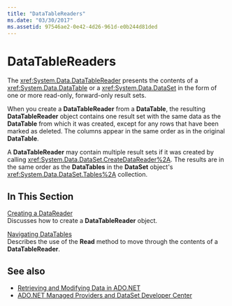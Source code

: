 ```yaml
---
title: "DataTableReaders"
ms.date: "03/30/2017"
ms.assetid: 97546ae2-0e42-4d26-961d-e0b244d81ded
---
```

# DataTableReaders
The <xref:System.Data.DataTableReader> presents the contents of a <xref:System.Data.DataTable> or a <xref:System.Data.DataSet> in the form of one or more read-only, forward-only result sets.  
  
 When you create a **DataTableReader** from a **DataTable**, the resulting **DataTableReader** object contains one result set with the same data as the **DataTable** from which it was created, except for any rows that have been marked as deleted. The columns appear in the same order as in the original **DataTable**.  
  
 A **DataTableReader** may contain multiple result sets if it was created by calling <xref:System.Data.DataSet.CreateDataReader%2A>. The results are in the same order as the **DataTables** in the **DataSet** object's <xref:System.Data.DataSet.Tables%2A> collection.  
  
## In This Section  
 [Creating a DataReader](../../../../../docs/framework/data/adonet/dataset-datatable-dataview/creating-a-datareader.md)  
 Discusses how to create a **DataTableReader** object.  
  
 [Navigating DataTables](../../../../../docs/framework/data/adonet/dataset-datatable-dataview/navigating-datatables.md)  
 Describes the use of the **Read** method to move through the contents of a **DataTableReader**.  
  
## See also
- [Retrieving and Modifying Data in ADO.NET](../../../../../docs/framework/data/adonet/retrieving-and-modifying-data.md)
- [ADO.NET Managed Providers and DataSet Developer Center](https://go.microsoft.com/fwlink/?LinkId=217917)
